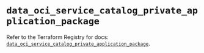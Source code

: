 # `data_oci_service_catalog_private_application_package`

Refer to the Terraform Registry for docs: [`data_oci_service_catalog_private_application_package`](https://registry.terraform.io/providers/hashicorp/oci/7.19.0/docs/data-sources/service_catalog_private_application_package).
